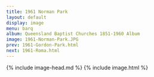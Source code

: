 ```yaml
---
title: 1961 Norman Park
layout: default
display: image
menu: barq
album: Queensland Baptist Churches 1851-1960 Album
image: 1961-Norman-Park.JPG
prev: 1961-Gordon-Park.html
next: 1961-Roma.html
---
```

{% include image-head.md %}
{% include image.html %}